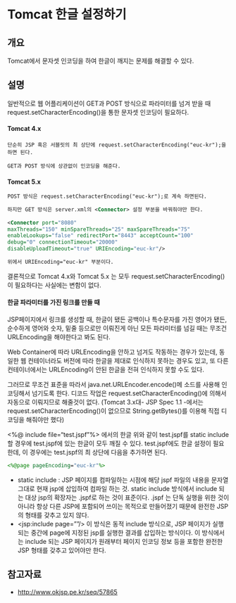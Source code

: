 # Tomcat 한글 설정하기

## 개요

Tomcat에서 문자셋 인코딩을 하여 한글이 깨지는 문제를 해결할 수 있다.

## 설명

일반적으로 웹 어플리케이션이 GET과 POST 방식으로 파라미터를 넘겨 받을 때 request.setCharacterEncoding()을 통한 문자셋 인코딩이 필요하다.

#### Tomcat 4.x

```
단순히 JSP 혹은 서블릿의 최 상단에 request.setCharacterEncoding("euc-kr");을 하면 된다. 

GET과 POST 방식에 상관없이 인코딩을 해준다. 
```

#### Tomcat 5.x

```xml
POST 방식은 request.setCharacterEncoding("euc-kr");로 계속 하면된다. 
 
하지만 GET 방식은 server.xml의 <Connector> 설정 부분을 바꿔줘야만 한다. 
 
<Connector port="8080" 
maxThreads="150" minSpareThreads="25" maxSpareThreads="75" 
enableLookups="false" redirectPort="8443" acceptCount="100" 
debug="0" connectionTimeout="20000" 
disableUploadTimeout="true" URIEncoding="euc-kr"/> 
 
위에서 URIEncoding="euc-kr" 부분이다.
```

결론적으로 Tomcat 4.x와 Tomcat 5.x 는 모두 request.setCharacterEncoding()이 필요하다는 사실에는 변함이 없다.

#### 한글 파라미터를 가진 링크를 만들 때

JSP페이지에서 링크를 생성할 때, 한글이 됐든 공백이나 특수문자를 가진 영어가 됐든, 순수하게 영어와 숫자, 밑줄 등으로만 이뤄진게 아닌 모든 파라미터를 넘길 때는 무조건 URLEncoding을 해야한다고 봐도 된다.

Web Container에 따라 URLEncoding을 안하고 넘겨도 작동하는 경우가 있는데, 동일한 웹 컨테이너라도 버전에 따라 한글을 제대로 인식하지 못하는 경우도 있고, 또 다른 컨테이너에서는 URLEncoding이 안된 한글을 전혀 인식하지 못할 수도 있다.

그러므로 무조건 표준을 따라서 java.net.URLEncoder.encode()메 소드를 사용해 인코딩해서 넘기도록 한다. 디코드 작업은 request.setCharacterEncoding()에 의해서 자동으로 이뤄지므로 해줄것이 없다. (Tomcat 3.x대- JSP Spec 1.1 -에서는 request.setCharacterEncoding()이 없으므로 String.getBytes()를 이용해 직접 디코딩을 해줘야만 했다)

\<%@ include file=“test.jspf”%> 에서의 한글 위와 같이 test.jspf를 static include 할 경우에 test.jspf에 있는 한글이 모두 깨질 수 있다. test.jspf에도 한글 설정이 필요한데, 이 경우에는 test.jspf의 최 상단에 다음을 추가하면 된다.

```jsp
<%@page pageEncoding="euc-kr"%>
```

- static include : JSP 페이지를 컴파일하는 시점에 해당 jspf 파일의 내용을 문자열 그대로 현재 jsp에 삽입하여 컴파일 하는 것. static include 방식에서 include 되는 대상 jsp의 확장자는 .jspf로 하는 것이 표준이다. .jspf 는 단독 실행을 위한 것이 아니라 항상 다른 JSP에 포함되어 쓰이는 목적으로 만들어졌기 때문에 완전한 JSP의 형태를 갖추고 있지 않다. 
- \<jsp:include page=””/> 이 방식은 동적 include 방식으로, JSP 페이지가 실행되는 중간에 page에 지정된 jsp를 실행한 결과를 삽입하는 방식이다. 이 방식에서는 include 되는 JSP 페이지가 원래부터 페이지 인코딩 정보 등을 포함한 완전한 JSP 형태를 갖추고 있어야만 한다.

## 참고자료

- http://www.okjsp.pe.kr/seq/57865